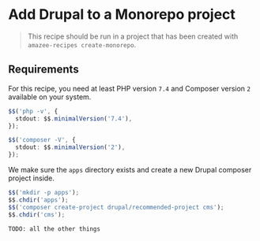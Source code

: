 # Add Drupal to a Monorepo project

> This recipe should be run in a project that has been created with
> `amazee-recipes create-monorepo`.

## Requirements

For this recipe, you need at least PHP version `7.4` and Composer version `2`
available on your system.

```typescript
$$('php -v', {
  stdout: $$.minimalVersion('7.4'),
});

$$('composer -V', {
  stdout: $$.minimalVersion('2'),
});
```

We make sure the `apps` directory exists and create a new Drupal composer
project inside.

```typescript
$$('mkdir -p apps');
$$.chdir('apps');
$$('composer create-project drupal/recommended-project cms');
$$.chdir('cms');
```

    TODO: all the other things
